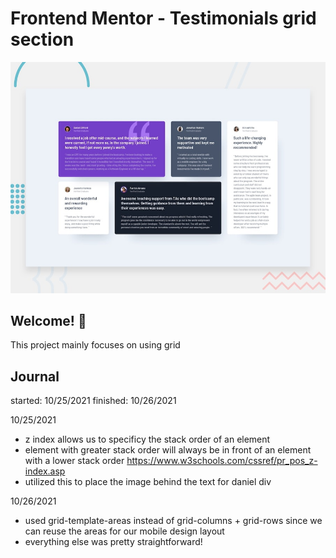 # Frontend Mentor - Testimonials grid section

![Design preview for the Testimonials grid section coding challenge](./design/desktop-preview.jpg)

## Welcome! 👋
This project mainly focuses on using grid

## Journal
started: 10/25/2021
finished: 10/26/2021

10/25/2021
- z index allows us to specificy the stack order of an element
- element with greater stack order will always be in front of an element with a lower stack order
https://www.w3schools.com/cssref/pr_pos_z-index.asp
- utilized this to place the image behind the text for daniel div

10/26/2021
- used grid-template-areas instead of grid-columns + grid-rows since we can reuse the areas for our mobile design layout
- everything else was pretty straightforward!
